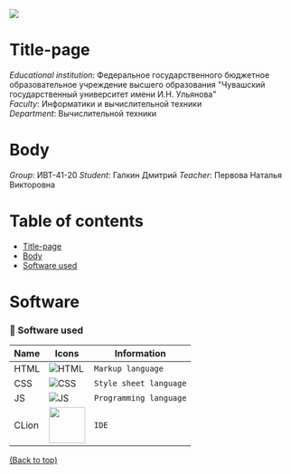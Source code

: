 ![](../main/title_page/header.png)

[//]: # (![]&#40;../main/title_page/header.png&#41;)

# Title-page
_Educational institution_: Федеральное государственного бюджетное образовательное учреждение
высшего образования "Чувашский государственный университет имени И.Н. Ульянова"  
_Faculty_: Информатики и вычислительной техники  
_Department_: Вычислительной техники

# Body
_Group_: ИВТ-41-20
_Student_: Галкин Дмитрий
_Teacher_: Первова Наталья Викторовна

# Table of contents
- [Title-page](#Title-page)
- [Body](#Body)
- [Software used](#Software)


# Software

### 🤖 Software used

| Name  | Icons                                           | Information              |
|-------|-------------------------------------------------|--------------------------|
| HTML  | ![HTML](../main/title_page/html.png)            | `Markup language`        |
| CSS   | ![CSS](../main/title_page/css.png)              | `Style sheet language`   |
| JS    | ![JS](../main/title_page/js.png)                | `Programming language`   |
| CLion | <img src="title_page/webStorm.svg" height='64'> | `IDE`                    |

[(Back to top)](#table-of-contents)
